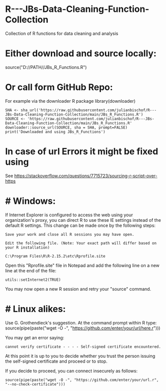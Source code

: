 # R---JBs-Data-Cleaning-Function-Collection
 Collection of R functions for data cleaning and analysis
 
 # Either download and source locally:
 source("D://PATH//JBs_R_Functions.R")
 
 # Or call form GitHub Repo:
 For example via the downloader R package
    library(downloader)
    
    SHA <- sha_url('https://raw.githubusercontent.com/julianbischof/R---JBs-Data-Cleaning-Function-Collection/main/JBs_R_Functions.R')
    SOURCE <- 'https://raw.githubusercontent.com/julianbischof/R---JBs-Data-Cleaning-Function-Collection/main/JBs_R_Functions.R'
    downloader::source_url(SOURCE, sha = SHA, prompt=FALSE)
    print('Downloaded and using JBs_R_Functions')

 # In case of url Errors it might be fixed using
 See https://stackoverflow.com/questions/7715723/sourcing-r-script-over-https

 # # Windows:
If Internet Explorer is configured to access the web using your organization's proxy, you can direct R to use these IE settings instead of the default R settings. This change can be made once by the following steps:

    Save your work and close all R sessions you may have open.

    Edit the following file. (Note: Your exact path will differ based on your R installation)

    C:\Program Files\R\R-2.15.2\etc\Rprofile.site

Open this "Rprofile.site" file in Notepad and add the following line on a new line at the end of the file:

    utils::setInternet2(TRUE)

You may now open a new R session and retry your "source" command.


# # Linux alikes:
Use G. Grothendieck's suggestion. At the command prompt within R type:
    source(pipe(paste("wget -O -", "https://github.com/enter/your/url/here.r")))

You may get an error saying:

    cannot verify certificate - - - - Self-signed certificate encountered.

At this point it is up to you to decide whether you trust the person issuing the self-signed certificate and proceed or to stop.

If you decide to proceed, you can connect insecurely as follows:

    source(pipe(paste("wget -O -", "https://github.com/enter/your/url.r", "--no-check-certificate")))

